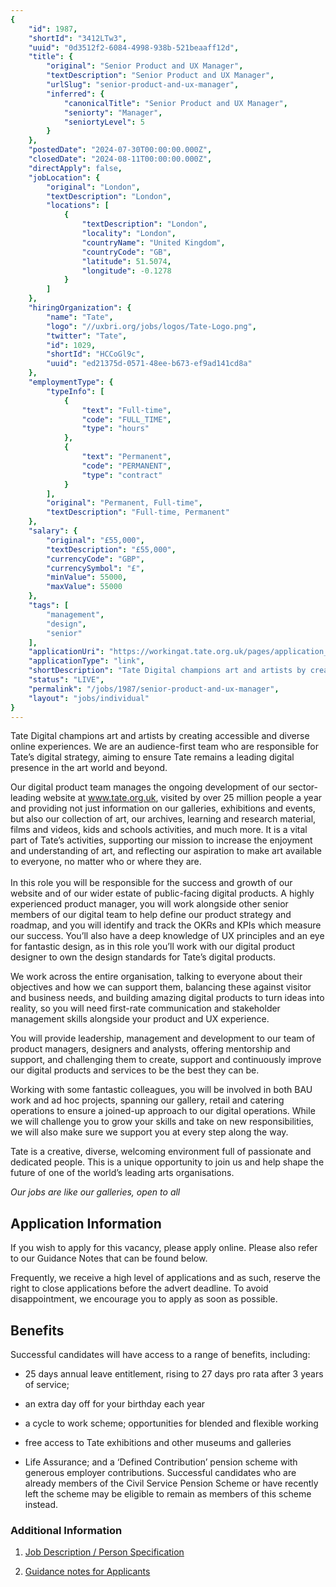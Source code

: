 ```yaml
---
{
	"id": 1987,
	"shortId": "3412LTw3",
	"uuid": "0d3512f2-6084-4998-938b-521beaaff12d",
	"title": {
		"original": "Senior Product and UX Manager",
		"textDescription": "Senior Product and UX Manager",
		"urlSlug": "senior-product-and-ux-manager",
		"inferred": {
			"canonicalTitle": "Senior Product and UX Manager",
			"seniorty": "Manager",
			"seniortyLevel": 5
		}
	},
	"postedDate": "2024-07-30T00:00:00.000Z",
	"closedDate": "2024-08-11T00:00:00.000Z",
	"directApply": false,
	"jobLocation": {
		"original": "London",
		"textDescription": "London",
		"locations": [
			{
				"textDescription": "London",
				"locality": "London",
				"countryName": "United Kingdom",
				"countryCode": "GB",
				"latitude": 51.5074,
				"longitude": -0.1278
			}
		]
	},
	"hiringOrganization": {
		"name": "Tate",
		"logo": "//uxbri.org/jobs/logos/Tate-Logo.png",
		"twitter": "Tate",
		"id": 1029,
		"shortId": "HCCoGl9c",
		"uuid": "ed21375d-0571-48ee-b673-ef9ad141cd8a"
	},
	"employmentType": {
		"typeInfo": [
			{
				"text": "Full-time",
				"code": "FULL_TIME",
				"type": "hours"
			},
			{
				"text": "Permanent",
				"code": "PERMANENT",
				"type": "contract"
			}
		],
		"original": "Permanent, Full-time",
		"textDescription": "Full-time, Permanent"
	},
	"salary": {
		"original": "£55,000",
		"textDescription": "£55,000",
		"currencyCode": "GBP",
		"currencySymbol": "£",
		"minValue": 55000,
		"maxValue": 55000
	},
	"tags": [
		"management",
		"design",
		"senior"
	],
	"applicationUri": "https://workingat.tate.org.uk/pages/application_form_login.aspx?login=https%3a%2f%2fworkingat.tate.org.uk%2fpages%2fapp_form_start.aspx%3fjobId%3d10440%26done%3dhttps%253a%252f%252fworkingat.tate.org.uk%252fpages%252fjob_search_view.aspx%253fjobId%253d10440%2526JobIndex%253d2%2526categoryList%253d%2526workingPatternList%253d%2526locations%253d%2526group%253d%2526keywords%253d%2526PageIndex%253d1%2526Number%253d11%2526utm_source%253dIndeed%2526utm_medium%253dorganic%2526utm_campaign%253dIndeed",
	"applicationType": "link",
	"shortDescription": "Tate Digital champions art and artists by creating accessible and diverse online experiences. We are an audience-first- team who are responsible for Tate’s’ digital strategy, aiming to ensure Tate",
	"status": "LIVE",
	"permalink": "/jobs/1987/senior-product-and-ux-manager",
	"layout": "jobs/individual"
}
---
```

<p>Tate Digital champions art and artists by creating accessible and diverse online experiences. We are an audience-first team who are responsible for Tate’s digital strategy, aiming to ensure Tate remains a leading digital presence in the art world and beyond.</p><p>Our digital product team manages the ongoing development of our sector-leading website at <a target="_blank" rel="noopener noreferrer nofollow" href="http://www.tate.org.uk">www.tate.org.uk</a>, visited by over 25 million people a year and providing not just information on our galleries, exhibitions and events, but also our collection of art, our archives, learning and research material, films and videos, kids and schools activities, and much more. It is a vital part of Tate’s activities, supporting our mission to increase the enjoyment and understanding of art, and reflecting our aspiration to make art available to everyone, no matter who or where they are.<br><br>In this role you will be responsible for the success and growth of our website and of our wider estate of public-facing digital products. A highly experienced product manager, you will work alongside other senior members of our digital team to help define our product strategy and roadmap, and you will identify and track the OKRs and KPIs which measure our success. You’ll also have a deep knowledge of UX principles and an eye for fantastic design, as in this role you’ll work with our digital product designer to own the design standards for Tate’s digital products.</p><p>We work across the entire organisation, talking to everyone about their objectives and how we can support them, balancing these against visitor and business needs, and building amazing digital products to turn ideas into reality, so you will need first-rate communication and stakeholder management skills alongside your product and UX experience.</p><p>You will provide leadership, management and development to our team of product managers, designers and analysts, offering mentorship and support, and challenging them to create, support and continuously improve our digital products and services to be the best they can be.</p><p>Working with some fantastic colleagues, you will be involved in both BAU work and ad hoc projects, spanning our gallery, retail and catering operations to ensure a joined-up approach to our digital operations. While we will challenge you to grow your skills and take on new responsibilities, we will also make sure we support you at every step along the way.</p><p>Tate is a creative, diverse, welcoming environment full of passionate and dedicated people. This is a unique opportunity to join us and help shape the future of one of the world’s leading arts organisations.</p><p><em>Our jobs are like our galleries, open to all</em></p><h2>Application Information</h2><p>If you wish to apply for this vacancy, please apply online. Please also refer to our Guidance Notes that can be found below.</p><p>Frequently, we receive a high level of applications and as such, reserve the right to close applications before the advert deadline. To avoid disappointment, we encourage you to apply as soon as possible.</p><h2>Benefits</h2><p>Successful candidates will have access to a range of benefits, including:</p><ul><li><p>25 days annual leave entitlement, rising to 27 days pro rata after 3 years of service;</p></li><li><p>an extra day off for your birthday each year</p></li><li><p>a cycle to work scheme; opportunities for blended and flexible working</p></li><li><p>free access to Tate exhibitions and other museums and galleries</p></li><li><p>Life Assurance; and a ‘Defined Contribution’ pension scheme with generous employer contributions. Successful candidates who are already members of the Civil Service Pension Scheme or have recently left the scheme may be eligible to remain as members of this scheme instead.</p></li></ul><h3>Additional Information</h3><ol><li><p><a target="_blank" rel="noopener noreferrer nofollow" href="https://workingat.tate.org.uk/files.axd?id=3d4e4575-5e51-4f26-88d7-e6907cd3a017">Job Description / Person Specification</a></p></li><li><p><a target="_blank" rel="noopener noreferrer nofollow" href="https://workingat.tate.org.uk/files.axd?id=e956581c-e201-4749-a4b1-837fada0a2d2">Guidance notes for Applicants</a></p></li></ol>
